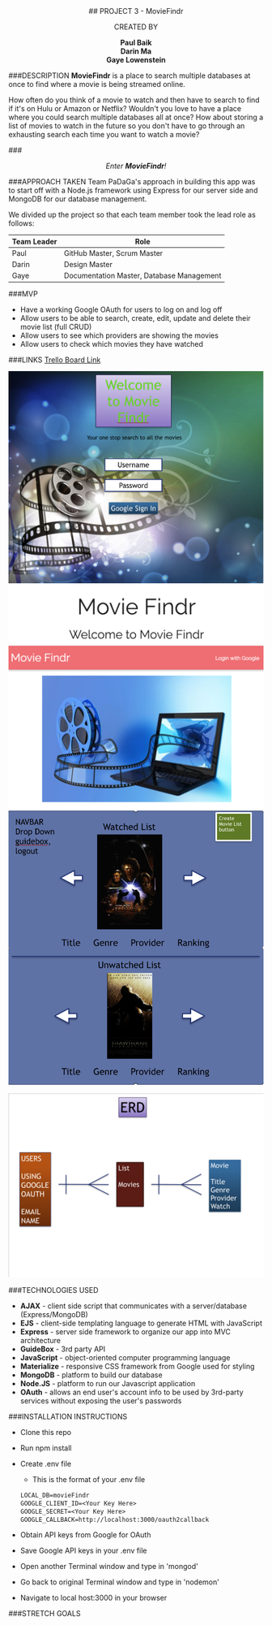 <center>
## PROJECT 3 - MovieFindr    

CREATED BY

**Paul Baik**  
**Darin Ma**  
**Gaye Lowenstein**
</center>


###DESCRIPTION
__MovieFindr__ is a place to search multiple databases at once to find where a movie is being streamed online.

How often do you think of a movie to watch and then have to search to find if it's on Hulu or Amazon or Netflix?  Wouldn't you love to have a place where you could search multiple databases all at once?  How about storing a list of movies to watch in the future so you don't have to go through an exhausting search each time you want to watch a movie?

###_<center>Enter **MovieFindr**!</center>_

###APPROACH TAKEN
Team PaDaGa's approach in building this app was to start off with a Node.js framework using Express for our server side and MongoDB for our database management.  

We divided up the project so that each team member took the lead role as follows:

  Team Leader  | Role
  -----------  | ----------
  Paul         | GitHub Master, Scrum Master
  Darin        | Design Master
  Gaye         | Documentation Master, Database Management

###MVP
* Have a working Google OAuth for users to log on and log off
* Allow users to be able to search, create, edit, update and delete their movie list (full CRUD)
* Allow users to see which providers are showing the movies
* Allow users to check which movies they have watched

###LINKS
[Trello Board Link](https://trello.com/b/QMrl81kr/moviefindr "Trello Board")

![Wireframes](assets/wireframe_original_home.png)
![Wireframes](assets/wireframe-home.png)
![Wireframes](assets/wireframes.png)

![ERD](assets/erd.png)

###TECHNOLOGIES USED
* __AJAX__ - client side script that communicates with a server/database (Express/MongoDB)
* __EJS__ - client-side templating language to generate HTML with JavaScript
* __Express__ - server side framework to organize our app into MVC architecture
* __GuideBox__ - 3rd party API
* __JavaScript__ - object-oriented computer programming language
* __Materialize__ - responsive CSS framework from Google used for styling
* __MongoDB__ - platform to build our database
* __Node.JS__ - platform to run our Javascript application
* __OAuth__ - allows an end user's account info to be used by 3rd-party services without exposing the user's passwords

###INSTALLATION INSTRUCTIONS

* Clone this repo
* Run npm install
* Create .env file
  * This is the format of your .env file

  ```
  LOCAL_DB=movieFindr  
  GOOGLE_CLIENT_ID=<Your Key Here>  
  GOOGLE_SECRET=<Your Key Here>  
  GOOGLE_CALLBACK=http://localhost:3000/oauth2callback
  ```  
* Obtain API keys from Google for OAuth
* Save Google API keys in your .env file
* Open another Terminal window and type in 'mongod'
* Go back to original Terminal window and type in 'nodemon'
* Navigate to local host:3000 in your browser

###STRETCH GOALS
